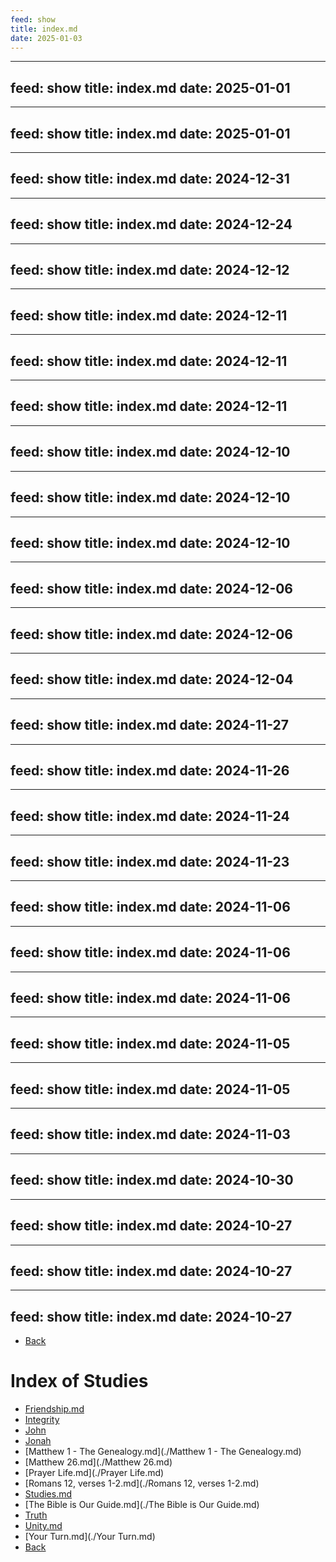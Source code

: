 ```yaml
---
feed: show
title: index.md
date: 2025-01-03
---
```

---
feed: show
title: index.md
date: 2025-01-01
---
---
feed: show
title: index.md
date: 2025-01-01
---
---
feed: show
title: index.md
date: 2024-12-31
---
---
feed: show
title: index.md
date: 2024-12-24
---
---
feed: show
title: index.md
date: 2024-12-12
---
---
feed: show
title: index.md
date: 2024-12-11
---
---
feed: show
title: index.md
date: 2024-12-11
---
---
feed: show
title: index.md
date: 2024-12-11
---
---
feed: show
title: index.md
date: 2024-12-10
---
---
feed: show
title: index.md
date: 2024-12-10
---
---
feed: show
title: index.md
date: 2024-12-10
---
---
feed: show
title: index.md
date: 2024-12-06
---
---
feed: show
title: index.md
date: 2024-12-06
---
---
feed: show
title: index.md
date: 2024-12-04
---
---
feed: show
title: index.md
date: 2024-11-27
---
---
feed: show
title: index.md
date: 2024-11-26
---
---
feed: show
title: index.md
date: 2024-11-24
---
---
feed: show
title: index.md
date: 2024-11-23
---
---
feed: show
title: index.md
date: 2024-11-06
---
---
feed: show
title: index.md
date: 2024-11-06
---
---
feed: show
title: index.md
date: 2024-11-06
---
---
feed: show
title: index.md
date: 2024-11-05
---
---
feed: show
title: index.md
date: 2024-11-05
---
---
feed: show
title: index.md
date: 2024-11-03
---
---
feed: show
title: index.md
date: 2024-10-30
---
---
feed: show
title: index.md
date: 2024-10-27
---
---
feed: show
title: index.md
date: 2024-10-27
---
---
feed: show
title: index.md
date: 2024-10-27
---
- [Back](../index.md)
# Index of Studies

- [Friendship.md](./Friendship.md)
- [Integrity](./Integrity/index.md)
- [John](./John/index.md)
- [Jonah](./Jonah/index.md)
- [Matthew 1  - The Genealogy.md](./Matthew 1  - The Genealogy.md)
- [Matthew 26.md](./Matthew 26.md)
- [Prayer Life.md](./Prayer Life.md)
- [Romans  12, verses 1-2.md](./Romans  12, verses 1-2.md)
- [Studies.md](./Studies.md)
- [The Bible is Our Guide.md](./The Bible is Our Guide.md)
- [Truth](./Truth/index.md)
- [Unity.md](./Unity.md)
- [Your Turn.md](./Your Turn.md)
- [Back](../index.md)
